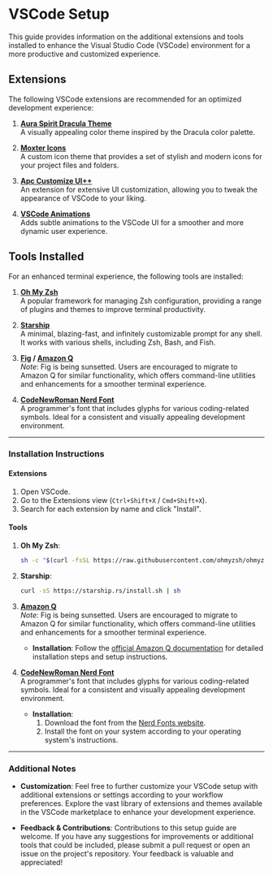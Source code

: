 # VSCode Setup

This guide provides information on the additional extensions and tools installed to enhance the Visual Studio Code (VSCode) environment for a more productive and customized experience.

## Extensions

The following VSCode extensions are recommended for an optimized development experience:

1. **[Aura Spirit Dracula Theme](https://marketplace.visualstudio.com/items?itemName=aura.spirit-dracula-theme)**  
   A visually appealing color theme inspired by the Dracula color palette.

2. **[Moxter Icons](https://marketplace.visualstudio.com/items?itemName=moxter.icons)**  
   A custom icon theme that provides a set of stylish and modern icons for your project files and folders.

3. **[Apc Customize UI++](https://marketplace.visualstudio.com/items?itemName=apc.customize-ui)**  
   An extension for extensive UI customization, allowing you to tweak the appearance of VSCode to your liking.

4. **[VSCode Animations](https://marketplace.visualstudio.com/items?itemName=Somebody.vscode-animations)**  
   Adds subtle animations to the VSCode UI for a smoother and more dynamic user experience.

## Tools Installed

For an enhanced terminal experience, the following tools are installed:

1. **[Oh My Zsh](https://ohmyz.sh/)**  
   A popular framework for managing Zsh configuration, providing a range of plugins and themes to improve terminal productivity.

2. **[Starship](https://starship.rs/)**  
   A minimal, blazing-fast, and infinitely customizable prompt for any shell. It works with various shells, including Zsh, Bash, and Fish.

3. **[Fig](https://fig.io/) / [Amazon Q](https://aws.amazon.com/q/)**  
   *Note*: Fig is being sunsetted. Users are encouraged to migrate to Amazon Q for similar functionality, which offers command-line utilities and enhancements for a smoother terminal experience.

4. **[CodeNewRoman Nerd Font](https://www.nerdfonts.com/font-downloads)**  
   A programmer's font that includes glyphs for various coding-related symbols. Ideal for a consistent and visually appealing development environment.

---

### Installation Instructions

#### Extensions

1. Open VSCode.
2. Go to the Extensions view (`Ctrl+Shift+X` / `Cmd+Shift+X`).
3. Search for each extension by name and click "Install".

#### Tools

1. **Oh My Zsh**:
   ```sh
   sh -c "$(curl -fsSL https://raw.githubusercontent.com/ohmyzsh/ohmyzsh/master/tools/install.sh)"

2. **Starship**:
    ```sh
    curl -sS https://starship.rs/install.sh | sh

3. **[Amazon Q](https://aws.amazon.com/q/)**  
   *Note*: Fig is being sunsetted. Users are encouraged to migrate to Amazon Q for similar functionality, which offers command-line utilities and enhancements for a smoother terminal experience.

   - **Installation**: Follow the [official Amazon Q documentation](https://aws.amazon.com/q/) for detailed installation steps and setup instructions.

4. **[CodeNewRoman Nerd Font](https://www.nerdfonts.com/font-downloads)**  
   A programmer's font that includes glyphs for various coding-related symbols. Ideal for a consistent and visually appealing development environment.

   - **Installation**:
     1. Download the font from the [Nerd Fonts website](https://www.nerdfonts.com/font-downloads).
     2. Install the font on your system according to your operating system's instructions.

---

### Additional Notes

- **Customization**: Feel free to further customize your VSCode setup with additional extensions or settings according to your workflow preferences. Explore the vast library of extensions and themes available in the VSCode marketplace to enhance your development experience.

- **Feedback & Contributions**: Contributions to this setup guide are welcome. If you have any suggestions for improvements or additional tools that could be included, please submit a pull request or open an issue on the project's repository. Your feedback is valuable and appreciated!
